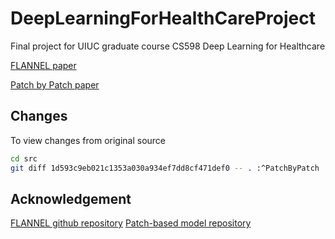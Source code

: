# DeepLearningForHealthCareProject
Final project for UIUC graduate course CS598 Deep Learning for Healthcare

[FLANNEL paper](https://academic.oup.com/jamia/article/28/3/444/5943880)

[Patch by Patch paper](https://ieeexplore.ieee.org/document/9090149)

## Changes

To view changes from original source

```bash
cd src
git diff 1d593c9eb021c1353a030a934ef7dd8cf471def0 -- . :^PatchByPatch
```

## Acknowledgement

[FLANNEL github repository](https://github.com/qxiaobu/FLANNEL)
[Patch-based model repository](https://github.com/jongcye/Deep-Learning-COVID-19-on-CXR-using-Limited-Training-Data-Sets)